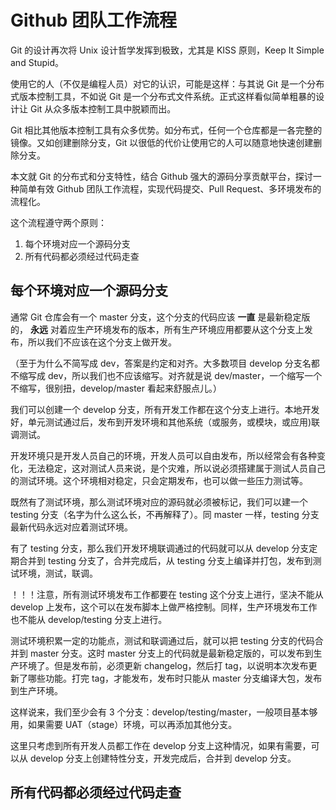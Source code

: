 Github 团队工作流程
=================

Git 的设计再次将 Unix 设计哲学发挥到极致，尤其是 KISS 原则，Keep It Simple and Stupid。

使用它的人（不仅是编程人员）对它的认识，可能是这样：与其说 Git 是一个分布式版本控制工具，不如说 Git 是一个分布式文件系统。正式这样看似简单粗暴的设计让 Git 从众多版本控制工具中脱颖而出。

Git 相比其他版本控制工具有众多优势。如分布式，任何一个仓库都是一各完整的镜像。又如创建删除分支，Git 以很低的代价让使用它的人可以随意地快速创建删除分支。

本文就 Git 的分布式和分支特性，结合 Github 强大的源码分享贡献平台，探讨一种简单有效 Github 团队工作流程，实现代码提交、Pull Request、多环境发布的流程化。

这个流程遵守两个原则：

1. 每个环境对应一个源码分支
2. 所有代码都必须经过代码走查


每个环境对应一个源码分支
--------------------

通常 Git 仓库会有一个 master 分支，这个分支的代码应该 **一直** 是最新稳定版的， **永远** 对着应生产环境发布的版本，所有生产环境应用都要从这个分支上发布，所以我们不应该在这个分支上做开发。

（至于为什么不简写成 dev，答案是约定和对齐。大多数项目 develop 分支名都不缩写成 dev，所以我们也不应该缩写。对齐就是说 dev/master，一个缩写一个不缩写，很别扭，develop/master 看起来舒服点儿。）

我们可以创建一个 develop 分支，所有开发工作都在这个分支上进行。本地开发好，单元测试通过后，发布到开发环境和其他系统（或服务，或模块，或应用)联调测试。

开发环境只是开发人员自己的环境，开发人员可以自由发布，所以经常会有各种变化，无法稳定，这对测试人员来说，是个灾难，所以说必须搭建属于测试人员自己的测试环境。这个环境相对稳定，只会定期发布，也可以做一些压力测试等。

既然有了测试环境，那么测试环境对应的源码就必须被标记，我们可以建一个 testing 分支（名字为什么这么长，不再解释了）。同 master 一样，testing 分支最新代码永远对应着测试环境。

有了 testing 分支，那么我们开发环境联调通过的代码就可以从 develop 分支定期合并到 testing 分支了，合并完成后，从 testing 分支上编译并打包，发布到测试环境，测试，联调。

！！！注意，所有测试环境发布工作都要在 testing 这个分支上进行，坚决不能从 develop 上发布，这个可以在发布脚本上做严格控制。同样，生产环境发布工作也不能从 develop/testing 分支上进行。

测试环境积累一定的功能点，测试和联调通过后，就可以把 testing 分支的代码合并到 master 分支。这时 master 分支上的代码就是最新稳定版的，可以发布到生产环境了。但是发布前，必须更新 changelog，然后打 tag，以说明本次发布更新了哪些功能。打完 tag，才能发布，发布时只能从 master 分支编译大包，发布到生产环境。

这样说来，我们至少会有 3 个分支：develop/testing/master，一般项目基本够用，如果需要 UAT（stage）环境，可以再添加其他分支。

这里只考虑到所有开发人员都工作在 develop 分支上这种情况，如果有需要，可以从 develop 分支上创建特性分支，开发完成后，合并到 develop 分支。


所有代码都必须经过代码走查
----------------------
